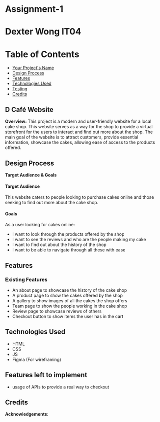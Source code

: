 # Assignment-1
# Dexter Wong IT04 

# Table of Contents

- [Your Project's Name](#D-Caké-Website)
- [Design Process](#design-process)
- [Features](#features)
- [Technologies Used](#technologies-used)
- [Testing](#testing)
- [Credits](#credits)

## D Café Website

**Overview:**
This project is a modern and user-friendly website for a local cake shop. This website serves as a way for the shop to provide a virtual storefront for the users to interact and find out more about the shop. The main goal of the website is to attract customers, provide essential information, showcase the cakes, allowing ease of access to the products offered.

## Design Process

**Target Audience & Goals**  
#### Target Audience
This website caters to people looking to purchase cakes online and those seeking to find out more about the cake shop.

#### Goals
As a user looking for cakes online:
- I want to look through the products offered by the shop
- I want to see the reviews and who are the people making my cake
- I want to find out about the history of the shop
- I want to be able to navigate through all these with ease

## Features

### Existing Features
- An about page to showcase the history of the cake shop
- A product page to show the cakes offered by the shop
- A gallery to show images of all the cakes the shop offers
- Team page to show the people working in the cake shop
- Review page to showcase reviews of others
- Checkout button to show items the user has in the cart

## Technologies Used
- HTML
- CSS
- JS
- Figma (For wireframing)

## Features left to implement
- usage of APIs to provide a real way to checkout

## Credits
 

**Acknowledgements:**  